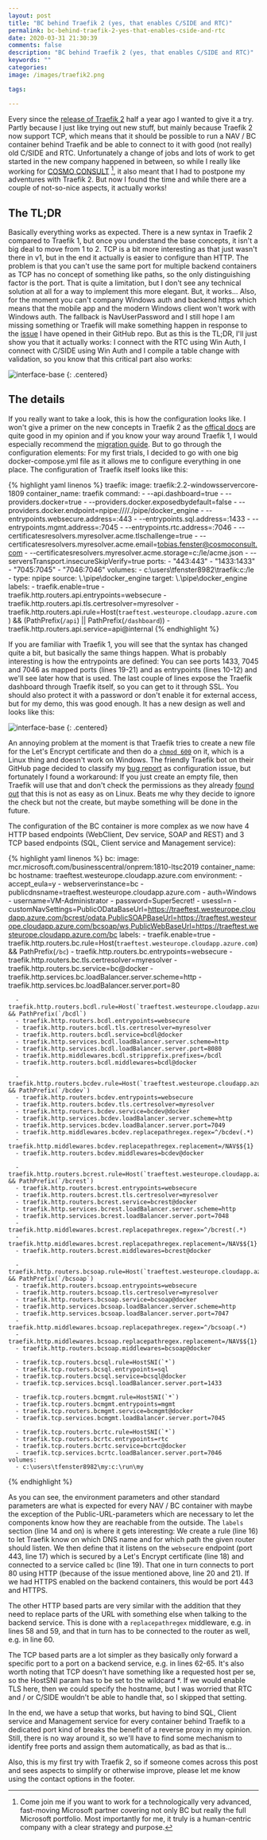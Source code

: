 ```yaml
---
layout: post
title: "BC behind Traefik 2 (yes, that enables C/SIDE and RTC)"
permalink: bc-behind-traefik-2-yes-that-enables-cside-and-rtc
date: 2020-03-31 21:30:39
comments: false
description: "BC behind Traefik 2 (yes, that enables C/SIDE and RTC)"
keywords: ""
categories:
image: /images/traefik2.png

tags:

---
```


Every since the [release of Traefik 2][traefik2] half a year ago I wanted to give it a try. Partly because I just like trying out new stuff, but mainly because Traefik 2 now support TCP, which means that it should be possible to run a NAV / BC container behind Traefik and be able to connect to it with good (not really) old C/SIDE and RTC. Unfortunately a change of jobs and lots of work to get started in the new company happened in between, so while I really like working for [COSMO CONSULT][cosmo] [^1], it also meant that I had to postpone my adventures with Traefik 2. But now I found the time and while there are a couple of not-so-nice aspects, it actually works!

## The TL;DR
Basically everything works as expected. There is a new syntax in Traefik 2 compared to Traefik 1, but once you understand the base concepts, it isn't a big deal to move from 1 to 2. TCP is a bit more interesting as that just wasn't there in v1, but in the end it actually is easier to configure than HTTP. The problem is that you can't use the same port for multiple backend containers as TCP has no concept of something like paths, so the only distinguishing factor is the port. That is quite a limitation, but I don't see any technical solution at all for a way to implement this more elegant. But, it works... Also, for the moment you can't company Windows auth and backend https which means that the mobile app and the modern Windows client won't work with Windows auth. The fallback is NavUserPassword and I still hope I am missing something or Traefik will make something happen in response to the [issue][issue] I have opened in their GitHub repo. But as this is the TL;DR, I'll just show you that it actually works: I connect with the RTC using Win Auth, I connect with C/SIDE using Win Auth and I compile a table change with validation, so you know that this critical part also works:

![interface-base](/images/traefik2-demo.gif)
{: .centered}

## The details
If you really want to take a look, this is how the configuration looks like. I won't give a primer on the new concepts in Traefik 2 as the [offical docs][docs] are quite good in my opinion and if you know your way around Traefik 1, I would especially recommend the [migration guide][mig-guide]. But to go through the configuration elements: For my first trials, I decided to go with one big docker-compose.yml file as it allows me to configure everything in one place. The configuration of Traefik itself looks like this:

{% highlight yaml linenos %}
  traefik:
    image: traefik:2.2-windowsservercore-1809
    container_name: traefik
    command:
      - --api.dashboard=true
      - --providers.docker=true
      - --providers.docker.exposedbydefault=false
      - --providers.docker.endpoint=npipe:////./pipe/docker_engine
      - --entrypoints.websecure.address=:443
      - --entrypoints.sql.address=:1433
      - --entrypoints.mgmt.address=:7045
      - --entrypoints.rtc.address=:7046
      - --certificatesresolvers.myresolver.acme.tlschallenge=true
      - --certificatesresolvers.myresolver.acme.email=tobias.fenster@cosmoconsult.com
      - --certificatesresolvers.myresolver.acme.storage=c:/le/acme.json
      - --serversTransport.insecureSkipVerify=true
    ports:
      - "443:443"
      - "1433:1433"
      - "7045:7045"
      - "7046:7046"
    volumes:
      - c:\users\tfenster8982\traefik:c:/le
      - type: npipe
        source: \\.\pipe\docker_engine
        target: \\.\pipe\docker_engine
    labels:
      - traefik.enable=true
      - traefik.http.routers.api.entrypoints=websecure
      - traefik.http.routers.api.tls.certresolver=myresolver
      - traefik.http.routers.api.rule=Host(`traeftest.westeurope.cloudapp.azure.com`) && (PathPrefix(`/api`) || PathPrefix(`/dashboard`))
      - traefik.http.routers.api.service=api@internal
{% endhighlight %}

If you are familiar with Traefik 1, you will see that the syntax has changed quite a bit, but basically the same things happen. What is probably interesting is how the entrypoints are defined: You can see ports 1433, 7045 and 7046 as mapped ports (lines 19-21) and as entrypoints (lines 10-12) and we'll see later how that is used. The last couple of lines expose the Traefik dashboard through Traefik itself, so you can get to it through SSL. You should also protect it with a password or don't enable it for external access, but for my demo, this was good enough. It has a new design as well and looks like this:

![interface-base](/images/traefik2.png)
{: .centered}

An annoying problem at the moment is that Traefik tries to create a new file for the Let's Encrypt certificate and then do a [`chmod 600`][chmod] on it, which is a Linux thing and doesn't work on Windows. The friendly Traefik bot on their GitHub page decided to classify my [bug report][bug] as configuration issue, but fortunately I found a workaround: If you just create an empty file, then Traefik will use that and don't check the permissions as they already [found out][check] that this is not as easy as on Linux. Beats me why they decide to ignore the check but not the create, but maybe something will be done in the future.

The configuration of the BC container is more complex as we now have 4 HTTP based endpoints (WebClient, Dev service, SOAP and REST) and 3 TCP based endpoints (SQL, Client service and Management service):

{% highlight yaml linenos %}
  bc:
    image: mcr.microsoft.com/businesscentral/onprem:1810-ltsc2019
    container_name: bc
    hostname: traeftest.westeurope.cloudapp.azure.com
    environment:
      - accept_eula=y
      - webserverinstance=bc
      - publicdnsname=traeftest.westeurope.cloudapp.azure.com
      - auth=Windows
      - username=VM-Administrator
      - password=Super5ecret!
      - usessl=n
      - customNavSettings=PublicODataBaseUrl=https://traeftest.westeurope.cloudapp.azure.com/bcrest/odata,PublicSOAPBaseUrl=https://traeftest.westeurope.cloudapp.azure.com/bcsoap/ws,PublicWebBaseUrl=https://traeftest.westeurope.cloudapp.azure.com/bc
    labels:
      - traefik.enable=true
      - traefik.http.routers.bc.rule=Host(`traeftest.westeurope.cloudapp.azure.com`) && PathPrefix(`/bc`)
      - traefik.http.routers.bc.entrypoints=websecure
      - traefik.http.routers.bc.tls.certresolver=myresolver
      - traefik.http.routers.bc.service=bc@docker
      - traefik.http.services.bc.loadBalancer.server.scheme=http
      - traefik.http.services.bc.loadBalancer.server.port=80

      - traefik.http.routers.bcdl.rule=Host(`traeftest.westeurope.cloudapp.azure.com`) && PathPrefix(`/bcdl`)
      - traefik.http.routers.bcdl.entrypoints=websecure
      - traefik.http.routers.bcdl.tls.certresolver=myresolver
      - traefik.http.routers.bcdl.service=bcdl@docker
      - traefik.http.services.bcdl.loadBalancer.server.scheme=http
      - traefik.http.services.bcdl.loadBalancer.server.port=8080
      - traefik.http.middlewares.bcdl.stripprefix.prefixes=/bcdl
      - traefik.http.routers.bcdl.middlewares=bcdl@docker

      - traefik.http.routers.bcdev.rule=Host(`traeftest.westeurope.cloudapp.azure.com`) && PathPrefix(`/bcdev`)
      - traefik.http.routers.bcdev.entrypoints=websecure
      - traefik.http.routers.bcdev.tls.certresolver=myresolver
      - traefik.http.routers.bcdev.service=bcdev@docker
      - traefik.http.services.bcdev.loadBalancer.server.scheme=http
      - traefik.http.services.bcdev.loadBalancer.server.port=7049
      - traefik.http.middlewares.bcdev.replacepathregex.regex=^/bcdev(.*)
      - traefik.http.middlewares.bcdev.replacepathregex.replacement=/NAV$${1}
      - traefik.http.routers.bcdev.middlewares=bcdev@docker
      
      - traefik.http.routers.bcrest.rule=Host(`traeftest.westeurope.cloudapp.azure.com`) && PathPrefix(`/bcrest`)
      - traefik.http.routers.bcrest.entrypoints=websecure
      - traefik.http.routers.bcrest.tls.certresolver=myresolver
      - traefik.http.routers.bcrest.service=bcrest@docker
      - traefik.http.services.bcrest.loadBalancer.server.scheme=http
      - traefik.http.services.bcrest.loadBalancer.server.port=7048
      - traefik.http.middlewares.bcrest.replacepathregex.regex=^/bcrest(.*)
      - traefik.http.middlewares.bcrest.replacepathregex.replacement=/NAV$${1}
      - traefik.http.routers.bcrest.middlewares=bcrest@docker

      - traefik.http.routers.bcsoap.rule=Host(`traeftest.westeurope.cloudapp.azure.com`) && PathPrefix(`/bcsoap`)
      - traefik.http.routers.bcsoap.entrypoints=websecure
      - traefik.http.routers.bcsoap.tls.certresolver=myresolver
      - traefik.http.routers.bcsoap.service=bcsoap@docker
      - traefik.http.services.bcsoap.loadBalancer.server.scheme=http
      - traefik.http.services.bcsoap.loadBalancer.server.port=7047
      - traefik.http.middlewares.bcsoap.replacepathregex.regex=^/bcsoap(.*)
      - traefik.http.middlewares.bcsoap.replacepathregex.replacement=/NAV$${1}
      - traefik.http.routers.bcsoap.middlewares=bcsoap@docker

      - traefik.tcp.routers.bcsql.rule=HostSNI(`*`)
      - traefik.tcp.routers.bcsql.entrypoints=sql
      - traefik.tcp.routers.bcsql.service=bcsql@docker
      - traefik.tcp.services.bcsql.loadBalancer.server.port=1433

      - traefik.tcp.routers.bcmgmt.rule=HostSNI(`*`)
      - traefik.tcp.routers.bcmgmt.entrypoints=mgmt
      - traefik.tcp.routers.bcmgmt.service=bcmgmt@docker
      - traefik.tcp.services.bcmgmt.loadBalancer.server.port=7045

      - traefik.tcp.routers.bcrtc.rule=HostSNI(`*`)
      - traefik.tcp.routers.bcrtc.entrypoints=rtc
      - traefik.tcp.routers.bcrtc.service=bcrtc@docker
      - traefik.tcp.services.bcrtc.loadBalancer.server.port=7046
    volumes:
      - c:\users\tfenster8982\my:c:\run\my
{% endhighlight %}

As you can see, the environment parameters and other standard parameters are what is expected for every NAV / BC container with maybe the exception of the Public-URL-parameters which are necessary to let the components know how they are reachable from the outside. The `labels` section (line 14 and on) is where it gets interesting: We create a rule (line 16) to let Traefik know on which DNS name and for which path the given router should listen. We then define that it listens on the `websecure` endpoint (port 443, line 17) which is secured by a Let's Encrypt certificate (line 18) and connected to a service called `bc` (line 19). That one in turn connects to port 80 using HTTP (because of the issue mentioned above, line 20 and 21). If we had HTTPS enabled on the backend containers, this would be port 443 and HTTPS.

The other HTTP based parts are very similar with the addition that they need to replace parts of the URL with something else when talking to the backend service. This is done with a `replacepathregex` middleware, e.g. in lines 58 and 59, and that in turn has to be connected to the router as well, e.g. in line 60.

The TCP based parts are a lot simpler as they basically only forward a specific port to a port on a backend service, e.g. in lines 62-65. It's also worth noting that TCP doesn't have something like a requested host per se, so the HostSNI param has to be set to the wildcard *. If we would enable TLS here, then we could specify the hostname, but I was worried that RTC and / or C/SIDE wouldn't be able to handle that, so I skipped that setting.

In the end, we have a setup that works, but having to bind SQL, Client service and Management service for every container behind Traefik to a dedicated port kind of breaks the benefit of a reverse proxy in my opinion. Still, there is no way around it, so we'll have to find some mechanism to identify free ports and assign them automatically, as bad as that is...

Also, this is my first try with Traefik 2, so if someone comes across this post and sees aspects to simplify or otherwise improve, please let me know using the contact options in the footer.

[traefik2]: https://containo.us/blog/traefik-2-0-6531ec5196c2/
[cosmo]: https://www.cosmoconsult.com
[issue]: https://github.com/containous/traefik/issues/6608
[docs]: https://docs.traefik.io/
[mig-guide]: https://docs.traefik.io/migration/v1-to-v2/
[bug]: https://github.com/containous/traefik/issues/6598
[chmod]: https://github.com/containous/traefik/blob/f624449ccbf42c56279c594eadc226fed6583993/pkg/provider/acme/local_store_windows.go#L15
[check]: https://github.com/containous/traefik/blob/f624449ccbf42c56279c594eadc226fed6583993/pkg/provider/acme/local_store_windows.go#L6
[^1]: Come join me if you want to work for a technologically very advanced, fast-moving Microsoft partner covering not only BC but really the full Microsoft portfolio. Most importantly for me, it truly is a human-centric company with a clear strategy and purpose.